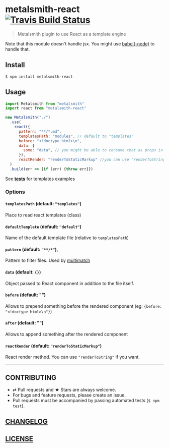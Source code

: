 # metalsmith-react [![Travis Build Status](https://travis-ci.org/MoOx/metalsmith-react.svg)](https://travis-ci.org/MoOx/metalsmith-react)

> Metalsmith plugin to use React as a template engine

Note that this module doesn't handle jsx.
You might use [babel(-node)](http://babeljs.io/) to handle that.

## Install

```console
$ npm install metalsmith-react
```

## Usage

```js
import Metalsmith from "metalsmith"
import react from "metalsmith-react"

new Metalsmith("./")
  .use(
    react({
      pattern: "**/*.md",
      templatesPath: "modules", // default to "templates"
      before: "<!doctype html>\n",
      data: {
        some: "data", // you might be able to consume that as props in the template
      }),
      reactRender: "renderToStaticMarkup" //you can use "renderToString" if you want
  )
  .build(err => {if (err) {throw err}})
```

See [__tests__](__tests__) for templates examples

### Options

#### `templatesPath` (default: `"templates"`)

Place to read react templates (class)

#### `defaultTemplate` (default: `"default"`)

Name of the default template file (relative to `templatesPath`)

#### `pattern` (default: `"**/*"`),

Pattern to filter files. Used by [multimatch](https://github.com/sindresorhus/multimatch)

#### `data` (default: `{}`)

Object passed to React component in addition to the file itself.

#### `before` (default: "")

Allows to prepend something before the rendered component (eg: `{before: "<!doctype html>\n"}`)

#### `after` (default: "")

Allows to append something after the rendered component

#### `reactRender` (default: `"renderToStaticMarkup"`)

React render method. You can use `"renderToString"` if you want.

---

## CONTRIBUTING

* ⇄ Pull requests and ★ Stars are always welcome.
* For bugs and feature requests, please create an issue.
* Pull requests must be accompanied by passing automated tests (`$ npm test`).

## [CHANGELOG](CHANGELOG.md)

## [LICENSE](LICENSE)
